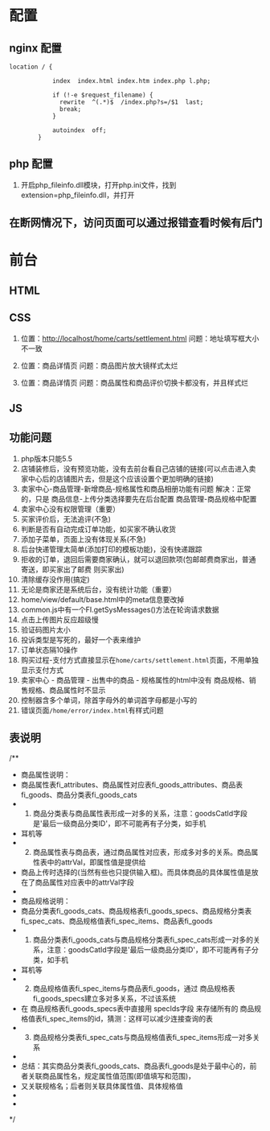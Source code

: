 ﻿# 配置

## nginx 配置
```
location / {
            
            index  index.html index.htm index.php l.php;
            
            if (!-e $request_filename) {
              rewrite  ^(.*)$  /index.php?s=/$1  last;
              break;
            }
            
            autoindex  off;
        }
```

## php 配置

1. 开启php_fileinfo.dll模块，打开php.ini文件，找到extension=php_fileinfo.dll，并打开

## 在断网情况下，访问页面可以通过报错查看时候有后门


# 前台

## HTML
## CSS

1. 位置：<http://localhost/home/carts/settlement.html>
问题：地址填写框大小不一致

2. 位置：商品详情页
问题：商品图片放大镜样式太烂

3. 位置：商品详情页
问题：商品属性和商品评价切换卡都没有，并且样式烂


## JS

## 功能问题

1. php版本只能5.5
3. 店铺装修后，没有预览功能，没有去前台看自己店铺的链接(可以点击进入卖家中心后的店铺图片去，但是这个应该设置个更加明确的链接)
4. 卖家中心-商品管理-新增商品-规格属性和商品相册功能有问题
解决：正常的，只是 商品信息-上传分类选择要先在后台配置 商品管理-商品规格中配置
5. 卖家中心没有权限管理（重要）
7. 买家评价后，无法追评(不急)
8. 判断是否有自动完成订单功能，如买家不确认收货
9. 添加子菜单，页面上没有体现关系(不急)
10. 后台快递管理太简单(添加打印的模板功能)，没有快递跟踪
11. 拒收的订单，退回后需要商家确认，就可以退回款项(包邮邮费商家出，普通寄送，即买家出了邮费
则买家出)
12. 清除缓存没作用(搞定)
13. 无论是商家还是系统后台，没有统计功能（重要）
14. home/view/default/base.html中的meta信息要改掉
15. common.js中有一个FI.getSysMessages()方法在轮询请求数据
16. 点击上传图片反应超级慢
17. 验证码图片太小
18. 投诉类型是写死的，最好一个表来维护
19. 订单状态隔10操作
20. 购买过程-支付方式直接显示在`home/carts/settlement.html`页面，不用单独显示支付方式
21. 卖家中心 - 商品管理 - 出售中的商品 - 规格属性的html中没有 商品规格、销售规格、商品属性时不显示
22. 控制器含多个单词，除首字母外的单词首字母都是小写的
23. 错误页面`/home/error/index.html`有样式问题


## 表说明

/**
 * 商品属性说明：
 * 商品属性表fi_attributes、商品属性对应表fi_goods_attributes、商品表fi_goods、商品分类表fi_goods_cats
 * 1. 商品分类表与商品属性表形成一对多的关系，注意：goodsCatId字段是'最后一级商品分类ID'，即不可能再有子分类，如手机
 * 耳机等
 * 2. 商品属性表与商品表，通过商品属性对应表，形成多对多的关系。商品属性表中的attrVal，即属性值是提供给
 * 商品上传时选择的(当然有些也只提供输入框)。而具体商品的具体属性值是放在了商品属性对应表中的attrVal字段
 *
 * 商品规格说明：
 * 商品分类表fi_goods_cats、商品规格表fi_goods_specs、商品规格分类表fi_spec_cats、商品规格值表fi_spec_items、商品表fi_goods
 * 1. 商品分类表fi_goods_cats与商品规格分类表fi_spec_cats形成一对多的关系，注意：goodsCatId字段是'最后一级商品分类ID'，即不可能再有子分类，如手机
 * 耳机等
 * 2. 商品规格值表fi_spec_items与商品表fi_goods，通过 商品规格表fi_goods_specs建立多对多关系，不过该系统
 * 在 商品规格表fi_goods_specs表中直接用 specIds字段 来存储所有的 商品规格值表fi_spec_items的id，猜测：这样可以减少连接查询的表
 * 3. 商品规格分类表fi_spec_cats与商品规格值表fi_spec_items形成一对多关系
 *
 * 总结：其实商品分类表fi_goods_cats、商品表fi_goods是处于最中心的，前者关联商品属性名，规定属性值范围(即值填写和范围)，
 * 又关联规格名；后者则关联具体属性值、具体规格值
 * 
 * 
 */
